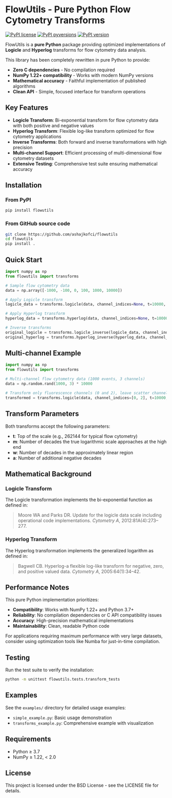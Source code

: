# FlowUtils - Pure Python Flow Cytometry Transforms

[![PyPI license](https://img.shields.io/pypi/l/flowutils.svg?colorB=dodgerblue)](https://pypi.python.org/pypi/flowutils/)
[![PyPI pyversions](https://img.shields.io/pypi/pyversions/flowutils.svg)](https://pypi.python.org/pypi/flowutils/)
[![PyPI version](https://img.shields.io/pypi/v/flowutils.svg?colorB=blue)](https://pypi.python.org/pypi/flowutils/)

FlowUtils is a **pure Python** package providing optimized implementations of 
**Logicle** and **Hyperlog** transforms for flow cytometry data analysis. 

This library has been completely rewritten in pure Python to provide:
- **Zero C dependencies** - No compilation required
- **NumPy 1.22+ compatibility** - Works with modern NumPy versions  
- **Mathematical accuracy** - Faithful implementation of published algorithms
- **Clean API** - Simple, focused interface for transform operations

## Key Features

- **Logicle Transform**: Bi-exponential transform for flow cytometry data with both positive and negative values
- **Hyperlog Transform**: Flexible log-like transform optimized for flow cytometry applications  
- **Inverse Transforms**: Both forward and inverse transformations with high precision
- **Multi-channel Support**: Efficient processing of multi-dimensional flow cytometry datasets
- **Extensive Testing**: Comprehensive test suite ensuring mathematical accuracy

## Installation

### From PyPI

```bash
pip install flowutils
```

### From GitHub source code

```bash
git clone https://github.com/ashajkofci/flowutils
cd flowutils
pip install .
```

## Quick Start

```python
import numpy as np
from flowutils import transforms

# Sample flow cytometry data
data = np.array([-1000, -100, 0, 100, 1000, 10000])

# Apply Logicle transform
logicle_data = transforms.logicle(data, channel_indices=None, t=10000, m=4.5, w=0.5, a=0)

# Apply Hyperlog transform  
hyperlog_data = transforms.hyperlog(data, channel_indices=None, t=10000, m=4.5, w=0.5, a=0)

# Inverse transforms
original_logicle = transforms.logicle_inverse(logicle_data, channel_indices=None, t=10000, m=4.5, w=0.5, a=0)
original_hyperlog = transforms.hyperlog_inverse(hyperlog_data, channel_indices=None, t=10000, m=4.5, w=0.5, a=0)
```

## Multi-channel Example

```python
import numpy as np
from flowutils import transforms

# Multi-channel flow cytometry data (1000 events, 3 channels)
data = np.random.rand(1000, 3) * 10000

# Transform only fluorescence channels (0 and 2), leave scatter channel (1) unchanged
transformed = transforms.logicle(data, channel_indices=[0, 2], t=10000, m=4.5, w=0.5, a=0)
```

## Transform Parameters

Both transforms accept the following parameters:

- **t**: Top of the scale (e.g., 262144 for typical flow cytometry)
- **m**: Number of decades the true logarithmic scale approaches at the high end
- **w**: Number of decades in the approximately linear region  
- **a**: Number of additional negative decades

## Mathematical Background

### Logicle Transform

The Logicle transformation implements the bi-exponential function as defined in:

> Moore WA and Parks DR. Update for the logicle data scale including operational code implementations. *Cytometry A*, 2012:81A(4):273–277.

### Hyperlog Transform  

The Hyperlog transformation implements the generalized logarithm as defined in:

> Bagwell CB. Hyperlog-a flexible log-like transform for negative, zero, and positive valued data. *Cytometry A*, 2005:64(1):34–42.

## Performance Notes

This pure Python implementation prioritizes:
- **Compatibility**: Works with NumPy 1.22+ and Python 3.7+
- **Reliability**: No compilation dependencies or C API compatibility issues
- **Accuracy**: High-precision mathematical implementations
- **Maintainability**: Clean, readable Python code

For applications requiring maximum performance with very large datasets, consider using optimization tools like Numba for just-in-time compilation.

## Testing

Run the test suite to verify the installation:

```bash
python -m unittest flowutils.tests.transform_tests
```

## Examples

See the `examples/` directory for detailed usage examples:
- `simple_example.py`: Basic usage demonstration
- `transforms_example.py`: Comprehensive example with visualization

## Requirements

- Python ≥ 3.7
- NumPy ≥ 1.22, < 2.0

## License

This project is licensed under the BSD License - see the LICENSE file for details.
